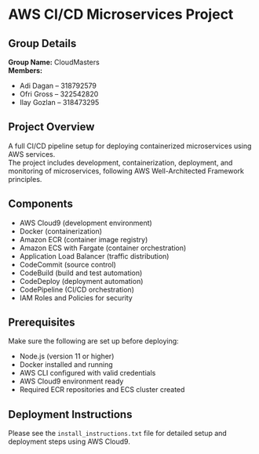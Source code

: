 # AWS CI/CD Microservices Project

## Group Details
**Group Name:** CloudMasters  
**Members:**  
- Adi Dagan – 318792579  
- Ofri Gross – 322542820  
- Ilay Gozlan – 318473295  

## Project Overview
A full CI/CD pipeline setup for deploying containerized microservices using AWS services.  
The project includes development, containerization, deployment, and monitoring of microservices, following AWS Well-Architected Framework principles.

## Components
- AWS Cloud9 (development environment)  
- Docker (containerization)  
- Amazon ECR (container image registry)  
- Amazon ECS with Fargate (container orchestration)  
- Application Load Balancer (traffic distribution)  
- CodeCommit (source control)  
- CodeBuild (build and test automation)  
- CodeDeploy (deployment automation)  
- CodePipeline (CI/CD orchestration)  
- IAM Roles and Policies for security

## Prerequisites
Make sure the following are set up before deploying:
- Node.js (version 11 or higher)  
- Docker installed and running  
- AWS CLI configured with valid credentials  
- AWS Cloud9 environment ready  
- Required ECR repositories and ECS cluster created

## Deployment Instructions
Please see the `install_instructions.txt` file for detailed setup and deployment steps using AWS Cloud9.
